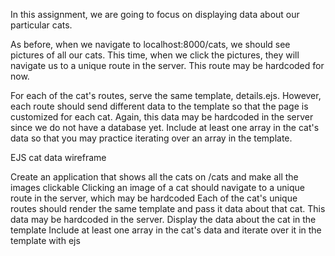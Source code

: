 In this assignment, we are going to focus on displaying data about our particular cats.

As before, when we navigate to localhost:8000/cats, we should see pictures of all our cats. This time, when we click the pictures, they will navigate us to a unique route in the server. This route may be hardcoded for now.

For each of the cat's routes, serve the same template, details.ejs. However, each route should send different data to the template so that the page is customized for each cat. Again, this data may be hardcoded in the server since we do not have a database yet. Include at least one array in the cat's data so that you may practice iterating over an array in the template.

EJS cat data wireframe

 Create an application that shows all the cats on /cats and make all the images clickable
 Clicking an image of a cat should navigate to a unique route in the server, which may be hardcoded
 Each of the cat's unique routes should render the same template and pass it data about that cat. This data may be hardcoded in the server.
 Display the data about the cat in the template
 Include at least one array in the cat's data and iterate over it in the template with ejs

